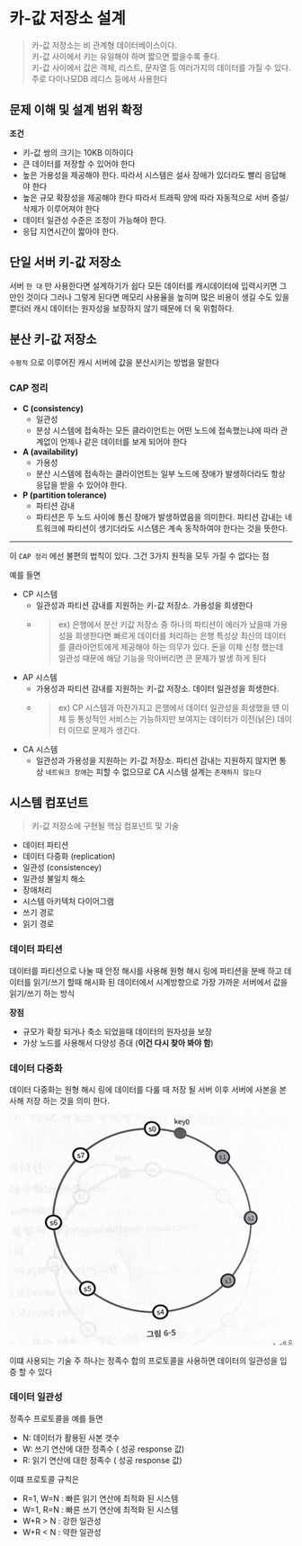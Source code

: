 # 카-값 저장소 설계
> 카-값 저장소는 비 관계형 데이터베이스이다.<br>
> 키-값 사이에서 키는 유일해야 하며 짧으면 짧을수록 좋다.<br>
> 키-값 사이에서 값은 객체, 리스트, 문자열 등 여러가지의 데이터를 가질 수 있다.<br>
> 주로 다이나모DB 레디스 등에서 사용한다


## 문제 이해 및 설계 범위 확정
**조건**

- 키-값 쌍의 크기는 10KB 이하이다
- 큰 데이터를 저장할 수 있어야 한다
- 높은 가용성을 제공해야 한다. 따라서 시스템은 설사 장애가 있더라도 빨리 응답해야 한다
- 높은 규모 확장성을 제공해야 한다 따라서 트래픽 양에 따라 자동적으로 서버 증설/삭제가 이루어져야 한다
- 데이터 일관성 수준은 조정이 가능해야 한다.
- 응답 지연시간이 짧아야 한다.

## 단일 서버 키-값 저장소
서버 `한 대` 만 사용한다면 설계하기가 쉽다 모든 데이터를 캐시데이터에 입력시키면 그만인 것이다 그러나 그렇게 된다면 메모리 사용율을 높히며 많은 비용이 생길 수도 있을 뿐더러 캐시 데이터는 원자성을 보장하지 않기 때문에 더 욱 위험하다.

## 분산 키-값 저장소
`수평적` 으로 이루어진 캐시 서버에 값을 분산시키는 방법을 말한다

### CAP 정리
- **C (consistency)**
  - 일관성
  - 분상 시스템에 접속하는 모든 클라이언트는 어떤 노드에 접속했는냐에 따라 관계없이 언제나 같은 데이터를 보게 되어야 한다
- **A (availability)**
  - 가용성
  - 분산 시스템에 접속하는 클라이언트는 일부 노드에 장애가 발생하더라도 항상 응답을 받을 수 있어야 한다.
- **P (partition tolerance)**
  - 파티션 감내
  - 파티션은 두 노드 사이에 통신 장애가 발생하였음을 의미한다. 파티션 감내는 네트워크에 파티션이 생기더라도 시스템은 계속 동작하여야 한다는 것을 뜻한다.

-----
이 `CAP 정리` 에선 불편의 법칙이 있다. 그건 3가지 원칙을 모두 가질 수 없다는 점

예를 들면
- CP 시스템
  - 일관성과 파티션 감내를 지원하는 키-값 저장소. 가용성을 희생한다
  - > ex) 은행에서 분산 키값 저장소 중 하나의 파티션이 에러가 났을때 가용성을 희생한다면 빠르게 데이터를 처리하는 은행 특성상 최신의 데이터를 클라이언트에게 제공해야 하는 의무가 있다. 돈을 이체 신청 했는데 일관성 때문에 해당 기능을 막아버리면 큰 문제가 발생 하게 된다
- AP 시스템
  - 가용성과 파티션 감내를 지원하는 키-값 저장소. 데이터 일관성을 희생한다.
  - > ex) CP 시스템과 마찬가지고 은행에서 데이터 일관성을 희생했을 떈 이체 등 통상적인 서비스는 가능하지만 보여지는 데이터가 이전(낡은) 데이터 이므로 문제가 생긴다.
- CA 시스템
  - 일관성과 가용성을 지원하는 키-값 저장소. 파티션 감내는 지원하지 않지면 통상 `네트워크 장애`는 피할 수 없으므로 CA 시스템 설계는 `존재하지 않는다`


## 시스템 컴포넌트
> 키-값 저장소에 구현될 핵심 컴포넌트 및 기술

- 데이터 파티션
- 데이터 다중화 (replication)
- 일관성 (consistencey)
- 일관성 불일치 해소
- 장애처리
- 시스템 아키텍처 다이어그램
- 쓰기 경로
- 읽기 경로

### 데이터 파티션
데이터를 파티션으로 나눌 때 안정 해시를 사용해 원형 해시 링에 파티션을 분배 하고 데이터를 읽기/쓰기 할때 해시화 된 데이터에서 시계방향으로 가장 가까운 서버에서 값을 읽기/쓰기 하는 방식

**장점**
- 규모가 확장 되거나 축소 되었을때 데이터의 원자성을 보장
- 가상 노드를 사용해서 다양성 증대 (**이건 다시 찾아 봐야 함**)

### 데이터 다중화
데이터 다중화는 원형 해시 링에 데이터를 다룰 때 저장 될 서버 이후 서버에 사본을 본사해 저장 하는 것을 의미 한다.

![alt text](image.png)

이떄 사용되는 기술 주 하나는 정족수 합의 프로토콜을 사용하면 데이터의 일관성을 입증 할 수 있다

### 데이터 일관성
정족수 프로토콜을 예를 들면

- N: 데이터가 활용된 사본 갯수
- W: 쓰기 연산에 대한 정족수 ( 성공 response 값)
- R: 읽기 연산에 대한 정족수 ( 성공 response 값)

이떄 프로토콜 규칙은
- R=1, W=N : 빠른 읽기 연산에 최적화 된 시스템
- W=1, R=N : 빠른 쓰기 연산에 최적화 된 시스템
- W+R > N : 강한 일관성
- W+R < N : 약한 일관성